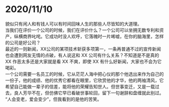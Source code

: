 # 2020/11/10  
貌似只有闲人和有钱人可以有时间回味人生的那些人尽皆知的大道理。  
当我们在评价一个公司的时候，我们在评价什么？一个公司可以坐拥无数专利和资产，纵横商界叱咤。它成功时没人欢呼，它落魄时一片唏嘘，在你的脑海里，怎样的公司是好公司？   
最近的一则新闻，XX公司的某项技术斩获多项第一，一条再普通不过的宣传新闻也会遭到网友无情的点破，有人说这和 XX 公司有什么关系？不知道是不是真的 XX 作恶太多还是大家就是看 XX 不爽，即使 XX 有什么好新闻，大家也不会为它喝彩。  
一个公司需要一名员工的时候，它从茫茫人海中把心仪的那个他选出来作为自己的一份子，他的成绩、他的优秀它都看在眼里，它欣赏他的才华，他的两袖清风，它希望自己能做一辈子的信差，能将他的荣耀告知世人。但世事变迁，又是一载过去，良人芳华不在，但仿佛它早已看破世事轮回，留下一句谢辞和盘缠就此别过。  
	“人会变老，爱会变少”，但我看到的是他的苦笑。  
